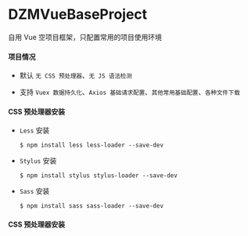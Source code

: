 # DZMVueBaseProject

自用 Vue 空项目框架，只配置常用的项目使用环境

#### 项目情况

* 默认 `无 CSS 预处理器`、`无 JS 语法检测`

* 支持 `Vuex 数据持久化`、`Axios 基础请求配置`、`其他常用基础配置`、`各种文件下载`

#### CSS 预处理器安装

* `Less` 安装

  ```
  $ npm install less less-loader --save-dev
  ```

* `Stylus` 安装

  ```
  $ npm install stylus stylus-loader --save-dev
  ```

* `Sass` 安装

  ```
  $ npm install sass sass-loader --save-dev
  ```

#### CSS 预处理器安装


